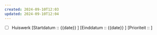 ```yaml
---
created: 2024-09-10T12:03
updated: 2024-09-10T12:04
---
```

- [ ] Huiswerk [Startdatum :: {{date}} ] [Einddatum :: {{date}} ] [Prioriteit  ::  ]